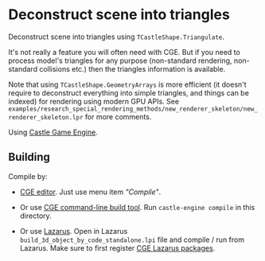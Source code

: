# Deconstruct scene into triangles

Deconstruct scene into triangles using `TCastleShape.Triangulate`.

It's not really a feature you will often need with CGE. But if you need to process model's triangles for any purpose (non-standard rendering, non-standard collisions etc.) then the triangles information is available.

Note that using `TCastleShape.GeometryArrays` is more efficient (it doesn't require to deconstruct everything into simple triangles, and things can be indexed) for rendering using modern GPU APIs. See `examples/research_special_rendering_methods/new_renderer_skeleton/new_renderer_skeleton.lpr` for more comments.

Using [Castle Game Engine](https://castle-engine.io/).

## Building

Compile by:

- [CGE editor](https://castle-engine.io/manual_editor.php). Just use menu item _"Compile"_.

- Or use [CGE command-line build tool](https://castle-engine.io/build_tool). Run `castle-engine compile` in this directory.

- Or use [Lazarus](https://www.lazarus-ide.org/). Open in Lazarus `build_3d_object_by_code_standalone.lpi` file and compile / run from Lazarus. Make sure to first register [CGE Lazarus packages](https://castle-engine.io/lazarus).
